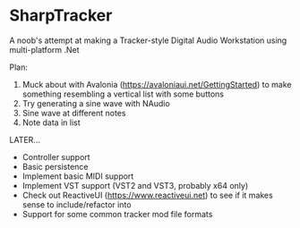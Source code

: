# SharpTracker

A noob's attempt at making a Tracker-style Digital Audio Workstation using multi-platform .Net 

Plan:

1. Muck about with Avalonia (https://avaloniaui.net/GettingStarted) to make something resembling a vertical list with some buttons
2. Try generating a sine wave with NAudio
3. Sine wave at different notes
4. Note data in list

LATER...

* Controller support
* Basic persistence
* Implement basic MIDI support
* Implement VST support (VST2 and VST3, probably x64 only)
* Check out ReactiveUI (https://www.reactiveui.net) to see if it makes sense to include/refactor into
* Support for some common tracker mod file formats